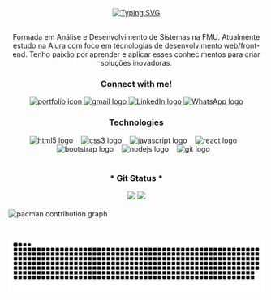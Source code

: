 <div align="center">
  <a href="https://git.io/typing-svg">
    <img src="https://readme-typing-svg.demolab.com?font=Fira+Code&weight=500&size=22&pause=1000&color=a4348a&center=true&vCenter=true&random=false&width=524&lines=%E2%8A%B9+Welcome+to+my+profile!+%CB%99%E1%B5%95%CB%99+%E2%8A%B9+" alt="Typing SVG">
  </a>
</div>

<img align="center" alt="" src="./src/header-gif.gif">


<p align="center">Formada em Análise e Desenvolvimento de Sistemas na FMU. Atualmente estudo na Alura com foco em técnologias de desenvolvimento web/front-end.
Tenho paixão por aprender e aplicar esses conhecimentos para criar soluções inovadoras.
  

<img align="right" alt="" height="190px" src="./src/study.gif">

<h3 align="center">Connect with me!</h3>

<div align="center">
  <a href="https://portfolio-barbaradan.vercel.app/">
    <img src="https://img.shields.io/static/v1?message=Portfolio&logo=web&label=&color=a45f85&logoColor=white&labelColor=&style=for-the-badge" height="35" alt="portfolio icon" />
  </a>
  <a href="mailto:barbaradan2003@gmail.com">
    <img src="https://img.shields.io/static/v1?message=Gmail&logo=gmail&label=&color=ac5284&logoColor=white&labelColor=&style=for-the-badge" height="35" alt="gmail logo" />
  </a> 
  <a href="https://www.linkedin.com/in/barbara-daniel-dev/">
    <img src="https://img.shields.io/static/v1?message=LinkedIn&logo=linkedin&label=&color=c7699d&logoColor=white&labelColor=&style=for-the-badge" height="35" alt="LinkedIn logo" />
  </a>
  <a href="https://wa.me/5511989759714">
    <img src="https://img.shields.io/static/v1?message=WhatsApp&logo=whatsapp&label=&color=ae4f83&logoColor=white&labelColor=&style=for-the-badge" height="35" alt="WhatsApp logo" />
  </a>
</div>


<h3 align="center">Technologies </h3>

<div  align="center">
  <img src="https://cdn.jsdelivr.net/gh/devicons/devicon/icons/html5/html5-original.svg" height="25" alt="html5 logo"  />
  <img width="8" />
  <img src="https://cdn.jsdelivr.net/gh/devicons/devicon/icons/css3/css3-original.svg" height="25" alt="css3 logo"  />
  <img width="8" />
  <img src="https://cdn.jsdelivr.net/gh/devicons/devicon/icons/javascript/javascript-plain.svg" height="25" alt="javascript logo"  />
  <img width="8" />
  <img src="https://cdn.jsdelivr.net/gh/devicons/devicon/icons/react/react-original.svg" height="25" alt="react logo"  />
  <img width="8" />
  <img src="https://cdn.jsdelivr.net/gh/devicons/devicon/icons/bootstrap/bootstrap-original.svg" height="25" alt="bootstrap logo"  />
  <img width="8" />
  <img src="https://cdn.jsdelivr.net/gh/devicons/devicon/icons/nodejs/nodejs-original.svg" height="25" alt="nodejs logo"  />
  <img width="8" />
  <img src="https://cdn.jsdelivr.net/gh/devicons/devicon/icons/git/git-original.svg" height="25" alt="git logo"  />
  <img width="8" />
</div>

#

<div align="center">
<h3 align="center"> * Git Status * </h3>
  <img src="https://github-readme-stats.vercel.app/api/top-langs/?username=Barbaradan&layout=compact&langs_count=20&theme=tokyonight" />
  <img src="https://github-readme-streak-stats.herokuapp.com/?user=Barbaradan&theme=tokyonight" />
</div>

<br>

<picture>
  <source media="(prefers-color-scheme: dark)" srcset="https://raw.githubusercontent.com/Francine02/Francine02/output/pacman-contribution-graph-dark.svg">
  <source media="(prefers-color-scheme: light)" srcset="https://raw.githubusercontent.com/Francine02/Francine02/output/pacman-contribution-graph.svg">
  <img alt="pacman contribution graph" src="https://raw.githubusercontent.com/Francine02/Francine02/output/pacman-contribution-graph.svg">
</picture>

###


#

<picture align="center">
  <source media="(prefers-color-scheme: dark)" srcset="https://raw.githubusercontent.com/mari4souza/mari4souza/output/github-contribution-grid-snake-dark.svg">
  <source media="(prefers-color-scheme: light)" srcset="https://raw.githubusercontent.com/mari4souza/mari4souza/output/github-contribution-grid-snake-dark.svg">
  <img align="center" alt="github contribution grid snake animation" src="https://raw.githubusercontent.com/mari4souza/mari4souza/output/github-contribution-grid-snake.svg">
</picture>
